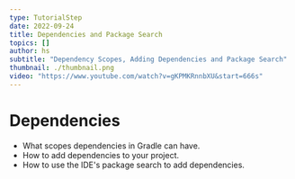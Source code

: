 ```yaml
---
type: TutorialStep
date: 2022-09-24
title: Dependencies and Package Search
topics: []
author: hs
subtitle: "Dependency Scopes, Adding Dependencies and Package Search"
thumbnail: ./thumbnail.png
video: "https://www.youtube.com/watch?v=gKPMKRnnbXU&start=666s"
---
```


# Dependencies

- What scopes dependencies in Gradle can have.
- How to add dependencies to your project.
- How to use the IDE's package search to add dependencies.
